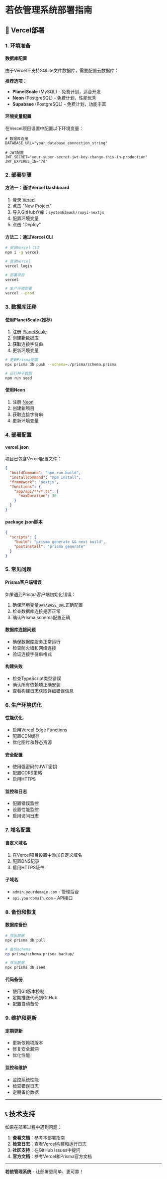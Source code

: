 # 若依管理系统部署指南

## 🚀 Vercel部署

### 1. 环境准备

#### 数据库配置
由于Vercel不支持SQLite文件数据库，需要配置云数据库：

**推荐选项：**
- **PlanetScale** (MySQL) - 免费计划，适合开发
- **Neon** (PostgreSQL) - 免费计划，性能优秀
- **Supabase** (PostgreSQL) - 免费计划，功能丰富

#### 环境变量配置
在Vercel项目设置中配置以下环境变量：

```env
# 数据库连接
DATABASE_URL="your_database_connection_string"

# JWT配置
JWT_SECRET="your-super-secret-jwt-key-change-this-in-production"
JWT_EXPIRES_IN="7d"
```

### 2. 部署步骤

#### 方法一：通过Vercel Dashboard
1. 登录 [Vercel](https://vercel.com)
2. 点击 "New Project"
3. 导入GitHub仓库：`system63mush/ruoyi-nextjs`
4. 配置环境变量
5. 点击 "Deploy"

#### 方法二：通过Vercel CLI
```bash
# 安装Vercel CLI
npm i -g vercel

# 登录Vercel
vercel login

# 部署项目
vercel

# 生产环境部署
vercel --prod
```

### 3. 数据库迁移

#### 使用PlanetScale (推荐)
1. 注册 [PlanetScale](https://planetscale.com)
2. 创建新数据库
3. 获取连接字符串
4. 更新环境变量

```bash
# 更新Prisma配置
npx prisma db push --schema=./prisma/schema.prisma

# 运行种子数据
npm run seed
```

#### 使用Neon
1. 注册 [Neon](https://neon.tech)
2. 创建新项目
3. 获取连接字符串
4. 更新环境变量

### 4. 部署配置

#### vercel.json
项目已包含Vercel配置文件：
```json
{
  "buildCommand": "npm run build",
  "installCommand": "npm install",
  "framework": "nextjs",
  "functions": {
    "app/api/**/*.ts": {
      "maxDuration": 30
    }
  }
}
```

#### package.json脚本
```json
{
  "scripts": {
    "build": "prisma generate && next build",
    "postinstall": "prisma generate"
  }
}
```

### 5. 常见问题

#### Prisma客户端错误
如果遇到Prisma客户端初始化错误：
1. 确保环境变量`DATABASE_URL`正确配置
2. 检查数据库连接是否正常
3. 确认Prisma schema配置正确

#### 数据库连接问题
- 确保数据库服务正常运行
- 检查防火墙和网络连接
- 验证连接字符串格式

#### 构建失败
- 检查TypeScript类型错误
- 确认所有依赖项正确安装
- 查看构建日志获取详细错误信息

### 6. 生产环境优化

#### 性能优化
- 启用Vercel Edge Functions
- 配置CDN缓存
- 优化图片和静态资源

#### 安全配置
- 使用强密码的JWT密钥
- 配置CORS策略
- 启用HTTPS

#### 监控和日志
- 配置错误监控
- 设置性能监控
- 启用访问日志

### 7. 域名配置

#### 自定义域名
1. 在Vercel项目设置中添加自定义域名
2. 配置DNS记录
3. 启用HTTPS证书

#### 子域名
- `admin.yourdomain.com` - 管理后台
- `api.yourdomain.com` - API接口

### 8. 备份和恢复

#### 数据库备份
```bash
# 导出数据
npx prisma db pull

# 备份schema
cp prisma/schema.prisma backup/

# 导出数据
npx prisma db seed
```

#### 代码备份
- 使用Git版本控制
- 定期推送代码到GitHub
- 配置自动备份

### 9. 维护和更新

#### 定期更新
- 更新依赖项版本
- 修复安全漏洞
- 优化性能

#### 监控和维护
- 监控系统性能
- 检查错误日志
- 定期备份数据

---

## 📞 技术支持

如果在部署过程中遇到问题：

1. **查看文档**：参考本部署指南
2. **检查日志**：查看Vercel构建和运行日志
3. **社区支持**：在GitHub Issues中提问
4. **官方文档**：参考Vercel和Prisma官方文档

---

**若依管理系统** - 让部署更简单、更可靠！ 